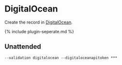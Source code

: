 ---
---
# DigitalOcean 
Create the record in [DigitalOcean](https://www.digitalocean.com/).

{% include plugin-seperate.md %}

## Unattended 
`‑‑validation digitalocean --digitaloceanapitoken ***`
